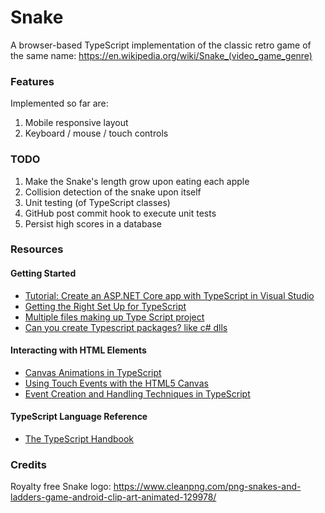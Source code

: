 # Snake
A browser-based TypeScript implementation of the classic retro game of the same name: https://en.wikipedia.org/wiki/Snake_(video_game_genre)

### Features
Implemented so far are:
1. Mobile responsive layout
2. Keyboard / mouse / touch controls

### TODO
1. Make the Snake's length grow upon eating each apple
2. Collision detection of the snake upon itself
3. Unit testing (of TypeScript classes)
4. GitHub post commit hook to execute unit tests
5. Persist high scores in a database

### Resources
#### Getting Started
* [Tutorial: Create an ASP.NET Core app with TypeScript in Visual Studio](https://docs.microsoft.com/en-us/visualstudio/javascript/tutorial-aspnet-with-typescript?view=vs-2019)
* [Getting the Right Set Up for TypeScript](https://www.stevefenton.co.uk/2013/01/getting-the-right-set-up-for-typescript/)
* [Multiple files making up Type Script project](https://stackoverflow.com/questions/15335474/multiple-files-making-up-type-script-project)
* [Can you create Typescript packages? like c# dlls](https://stackoverflow.com/questions/15664032/can-you-create-typescript-packages-like-c-sharp-dlls)
#### Interacting with HTML Elements
* [Canvas Animations in TypeScript](https://codeburst.io/canvas-animations-in-typescript-97ba0163cb19)
* [Using Touch Events with the HTML5 Canvas](http://bencentra.com/code/2014/12/05/html5-canvas-touch-events.html)
* [Event Creation and Handling Techniques in TypeScript](https://hackwild.com/article/event-handling-techniques/)
#### TypeScript Language Reference
* [The TypeScript Handbook](https://www.typescriptlang.org/docs/handbook/intro.html)

### Credits
Royalty free Snake logo: https://www.cleanpng.com/png-snakes-and-ladders-game-android-clip-art-animated-129978/
